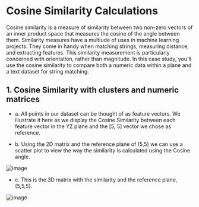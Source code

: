 # Cosine Similarity Calculations

Cosine similarity is a measure of similarity between two non-zero vectors of an inner product space that measures the cosine of the angle between them. Similarity measures have a multiude of uses in machine learning projects. They come in handy when matching strings, measuring distance, and extracting features. This similarity measurement is particularly concerned with orientation, rather than magnitude. In this case study, you'll use the cosine similarity to compare both a numeric data within a plane and a text dataset for string matching.

## 1. Cosine Similarity with clusters and numeric matrices

- a.  All points in our dataset can be thought of as feature vectors. We illustrate it here as we display the Cosine Similarity between each feature vector in the YZ plane and the [5, 5] vector we chose as reference.

- b. Using the 2D matrix and the reference plane of (5,5) we can use a scatter plot to view the way the similarity is calculated using the Cosine angle.

![image](https://user-images.githubusercontent.com/86930309/227801052-32823007-010e-4ace-8b22-3caa074d52cd.png)

-  c. This is the 3D matrix with the similarity and the reference plane, (5,5,5).

![image](https://user-images.githubusercontent.com/86930309/227801418-2531d372-560b-4670-911e-34e1141b853f.png)
